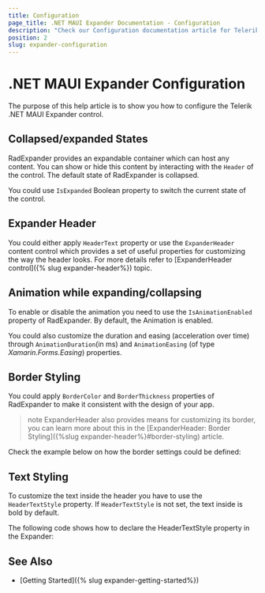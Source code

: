 ```yaml
---
title: Configuration
page_title: .NET MAUI Expander Documentation - Configuration
description: "Check our Configuration documentation article for Telerik Expander for .NET MAUI control."
position: 2
slug: expander-configuration
---
```


# .NET MAUI Expander Configuration

The purpose of this help article is to show you how to configure the Telerik .NET MAUI Expander control. 

## Collapsed/expanded States

RadExpander provides an expandable container which can host any content. You can show or hide this content by interacting with the `Header` of the control. The default state of RadExpander is collapsed.

You could use `IsExpanded` Boolean property to switch the current state of the control.

## Expander Header

You could either apply `HeaderText` property or use the `ExpanderHeader` content control which provides a set of useful properties for customizing the way the header looks. For more details refer to [ExpanderHeader control]({% slug expander-header%}) topic.

<snippet id='expander-features-headerlocation'/>

## Animation while expanding/collapsing

To enable or disable the animation you need to use the `IsAnimationEnabled` property of RadExpander. By default, the Animation is enabled.

You could also customize the duration and easing (acceleration over time) through `AnimationDuration`(in ms) and `AnimationEasing` (of type *Xamarin.Forms.Easing*) properties.

## Border Styling

You could apply `BorderColor` and `BorderThickness` properties of RadExpander to make it consistent with the design of your app.

>note ExpanderHeader also provides means for customizing its border, you can learn more about this in the [ExpanderHeader: Border Styling]({%slug expander-header%}#border-styling) article.

Check the example below on how the border settings could be defined:

<snippet id='expander-features-borderstyling'/>

## Text Styling

To customize the text inside the header you have to use the `HeaderTextStyle` property. If `HeaderTextStyle` is not set, the text inside is bold by default.

The following code shows how to declare the HeaderTextStyle property in the Expander:

<snippet id='expander-features-headertext-styling'/>

## See Also

- [Getting Started]({% slug expander-getting-started%})
